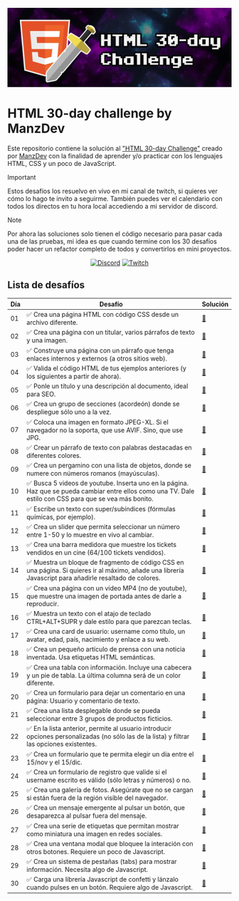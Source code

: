 ![HTML 30-day challenge](./assets/img/HTML-30-day-challenge.webp)


# HTML 30-day challenge by ManzDev

Este repositorio contiene la solución al ["HTML 30-day Challenge"](https://lenguajehtml.com/challenge/) creado por [ManzDev](https://manz.dev) con la finalidad de aprender y/o practicar con los lenguajes HTML, CSS y un poco de JavaScript.

> [!IMPORTANT]
> Estos desafíos los resuelvo en vivo en mi canal de twitch, si quieres ver cómo lo hago te invito a seguirme. También puedes ver el calendario con todos los directos en tu hora local accediendo a mi servidor de discord.

> [!NOTE]
> Por ahora las soluciones solo tienen el código necesario para pasar cada una de las pruebas, mi idea es que cuando termine con los 30 desafíos poder hacer un refactor completo de todos y convertirlos en mini proyectos.

<div align="center">

[![Discord](https://img.shields.io/badge/Discord-5865F2.svg?style=for-the-badge&logo=Discord&logoColor=white)](https://discord.gg/AFrzAEYA85)
[![Twitch](https://img.shields.io/badge/Twitch-9146FF.svg?style=for-the-badge&logo=Twitch&logoColor=white)](https://twitch.tv/odracirdev)

</div>

## Lista de desafíos

| Día | Desafío | Solución |
|-----|---------|----------|
|01| ✅ Crea una página HTML con código CSS desde un archivo diferente. | [🔗](https://odracirdev.github.io/challengeHTML/desafios/01/index.html) |
|02| ✅ Crea una página con un titular, varios párrafos de texto y una imagen. | [🔗](https://odracirdev.github.io/challengeHTML/desafios/02/index.html) |
|03| ✅ Construye una página con un párrafo que tenga enlaces internos y externos (a otros sitios web). | [🔗](https://odracirdev.github.io/challengeHTML/desafios/03/index.html) |
|04| ✅ Valida el código HTML de tus ejemplos anteriores (y los siguientes a partir de ahora). | [🔗](https://odracirdev.github.io/challengeHTML/desafios/04/index.html) |
|05| ✅ Ponle un título y una descripción al documento, ideal para SEO. | [🔗](https://odracirdev.github.io/challengeHTML/desafios/05/index.html) |
|06| ✅ Crea un grupo de secciones (acordeón) donde se despliegue sólo uno a la vez. | [🔗](https://odracirdev.github.io/challengeHTML/desafios/06/index.html) |
|07| ✅ Coloca una imagen en formato JPEG-XL. Si el navegador no la soporta, que use AVIF. Sino, que use JPG. | [🔗](https://odracirdev.github.io/challengeHTML/desafios/07/index.html) |
|08| ✅ Crear un párrafo de texto con palabras destacadas en diferentes colores. | [🔗](https://odracirdev.github.io/challengeHTML/desafios/08/index.html) |
|09| ✅ Crea un pergamino con una lista de objetos, donde se numere con números romanos (mayúsculas). | [🔗](https://odracirdev.github.io/challengeHTML/desafios/09/index.html) |
|10| ✅ Busca 5 videos de youtube. Inserta uno en la página. Haz que se pueda cambiar entre ellos como una TV. Dale estilo con CSS para que se vea más bonito. | [🔗](https://odracirdev.github.io/challengeHTML/desafios/10/index.html) |
|11| ✅ Escribe un texto con super/subíndices (fórmulas químicas, por ejemplo). | [🔗](https://odracirdev.github.io/challengeHTML/desafios/11/index.html) |
|12| ✅ Crea un slider que permita seleccionar un número entre 1-50 y lo muestre en vivo al cambiar. | [🔗](https://odracirdev.github.io/challengeHTML/desafios/12/index.html) |
|13| ✅ Crea una barra medidora que muestre los tickets vendidos en un cine (64/100 tickets vendidos). | [🔗](https://odracirdev.github.io/challengeHTML/desafios/13/index.html) |
|14| ✅ Muestra un bloque de fragmento de código CSS en una página. Si quieres ir al máximo, añade una librería Javascript para añadirle resaltado de colores. | [🔗](https://odracirdev.github.io/challengeHTML/desafios/14/index.html) |
|15| ✅ Crea una página con un video MP4 (no de youtube), que muestre una imagen de portada antes de darle a reproducir. | [🔗](https://odracirdev.github.io/challengeHTML/desafios/15/index.html) |
|16| ✅ Muestra un texto con el atajo de teclado CTRL+ALT+SUPR y dale estilo para que parezcan teclas. | [🔗](https://odracirdev.github.io/challengeHTML/desafios/16/index.html) |
|17| ✅ Crea una card de usuario: username como título, un avatar, edad, país, nacimiento y enlace a su web. | [🔗](https://odracirdev.github.io/challengeHTML/desafios/17/index.html) |
|18| ✅ Crea un pequeño artículo de prensa con una noticia inventada. Usa etiquetas HTML semánticas. | [🔗](https://odracirdev.github.io/challengeHTML/desafios/18/index.html) |
|19| ✅ Crea una tabla con información. Incluye una cabecera y un pie de tabla. La última columna será de un color diferente. | [🔗](https://odracirdev.github.io/challengeHTML/desafios/19/index.html) |
|20| ✅ Crea un formulario para dejar un comentario en una página: Usuario y comentario de texto. | [🔗](https://odracirdev.github.io/challengeHTML/desafios/20/index.html) |
|21| ✅ Crea una lista desplegable donde se pueda seleccionar entre 3 grupos de productos ficticios. | [🔗](https://odracirdev.github.io/challengeHTML/desafios/21/index.html) |
|22| ✅ En la lista anterior, permite al usuario introducir opciones personalizadas (no sólo las de la lista) y filtrar las opciones existentes. | [🔗](https://odracirdev.github.io/challengeHTML/desafios/22/index.html) |
|23| ✅ Crea un formulario que te permita elegir un día entre el 15/nov y el 15/dic. | [🔗](https://odracirdev.github.io/challengeHTML/desafios/23/index.html) |
|24| ✅ Crea un formulario de registro que valide si el username escrito es válido (sólo letras y números) o no. | [🔗](https://odracirdev.github.io/challengeHTML/desafios/24/index.html) |
|25| ✅ Crea una galería de fotos. Asegúrate que no se cargan si están fuera de la región visible del navegador. | [🔗](https://odracirdev.github.io/challengeHTML/desafios/25/index.html) |
|26| ✅ Crea un mensaje emergente al pulsar un botón, que desaparezca al pulsar fuera del mensaje. | [🔗](https://odracirdev.github.io/challengeHTML/desafios/26/index.html) |
|27| ✅ Crea una serie de etiquetas que permitan mostrar como miniatura una imagen en redes sociales. | [🔗](https://odracirdev.github.io/challengeHTML/desafios/27/index.html) |
|28| ✅ Crea una ventana modal que bloquee la interación con otros botones. Requiere un poco de Javascript. | [🔗](https://odracirdev.github.io/challengeHTML/desafios/28/index.html) |
|29| ✅ Crea un sistema de pestañas (tabs) para mostrar información. Necesita algo de Javascript. | [🔗](https://odracirdev.github.io/challengeHTML/desafios/29/index.html) |
|30| ✅ Carga una librería Javascript de confetti y lánzalo cuando pulses en un botón. Requiere algo de Javascript. | [🔗](https://odracirdev.github.io/challengeHTML/desafios/30/index.html) |

